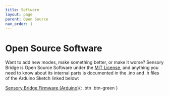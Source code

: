 ```yaml
---
title: Software
layout: page
parent: Open Source
nav_order: 1
---
```


# Open Source Software

Want to add new modes, make something better, or make it worse? Sensory Bridge is Open Source Software under the [MIT License](https://github.com/connornishijima/SensoryBridge/blob/main/LICENSE), and anything you need to know about its internal parts is documented in the .ino and .h files of the Arduino Sketch linked below:

[Sensory Bridge Firmware (Arduino)](https://github.com/connornishijima/SensoryBridge/tree/main/SENSORY_BRIDGE_FIRMWARE){: .btn .btn-green }
